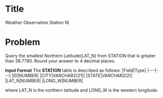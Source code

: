 ﻿
# Title
Weather Observation Station 16

# Problem
Query the smallest Northern Latitude(LAT_N) from STATION that is greater than 38.7780. Round your answer to 4 decimal places.

**Input Format**
The **STATION** table is described as follows:
|Field|Type|
|---|---|
|ID|NUMBER|
|CITY|VARCHAR2(21)|
|STATE|VARCHAR2(2)|
|LAT_N|NUMBER|
|LONG_W|NUMBER|

where LAT_N is the northern latitude and LONG_W is the western longitude. 
